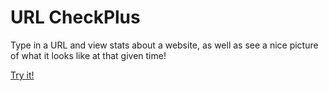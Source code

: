 # URL CheckPlus

Type in a URL and view stats about a website, as well as see a nice picture of what it looks like at that given time!

[Try it!](https://dcoco1890.github.io/superProject/)



    
